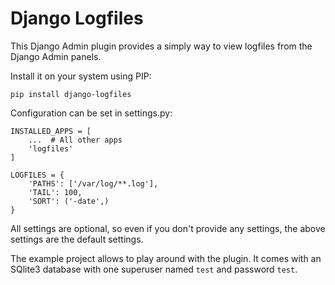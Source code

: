 # Django Logfiles

This Django Admin plugin provides a simply way to view logfiles from the Django Admin
panels. 

Install it on your system using PIP:

```
pip install django-logfiles
```

Configuration can be set in settings.py:

```
INSTALLED_APPS = [
    ...  # All other apps
    'logfiles'
]

LOGFILES = {
    'PATHS': ['/var/log/**.log'],
    'TAIL': 100,
    'SORT': ('-date',)
}
```

All settings are optional, so even if you don't provide any settings, the above settings are
the default settings.

The example project allows to play around with the plugin.
It comes with an SQlite3 database with one superuser
named `test` and password `test`.
